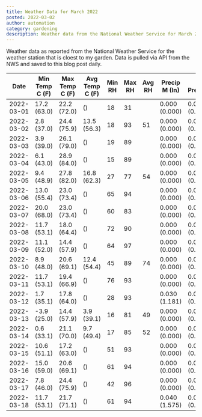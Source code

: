 ```yaml
---
title: Weather Data for March 2022
posted: 2022-03-02
author: automation
category: gardening
description: Weather data from the National Weather Service for March 2022
---
```


Weather data as reported from the National Weather Service for the weather station 
that is cloest to my garden. Data is pulled via API from the NWS and saved to this 
blog post daily.

|Date|Min Temp C (F)|Max Temp C (F)|Avg Temp C (F)|Min RH|Max RH|Avg RH|Precip M (In)|Avg Precip/Hr|
|---|---|---|---|---|---|---|---|---|
|2022-03-01|17.2 (63.0)|22.2 (72.0)| ()|18|31||0.000 (0.000)|0.000 (0.000)|
|2022-03-02|2.8 (37.0)|24.4 (75.9)|13.5 (56.3)|18|93|51|0.000 (0.000)|0.000 (0.000)|
|2022-03-03|3.9 (39.0)|26.1 (79.0)| ()|19|89||0.000 (0.000)|0.000 (0.000)|
|2022-03-04|6.1 (43.0)|28.9 (84.0)| ()|15|89||0.000 (0.000)|0.000 (0.000)|
|2022-03-05|9.4 (48.9)|27.8 (82.0)|16.8 (62.3)|27|77|54|0.000 (0.000)|0.000 (0.000)|
|2022-03-06|13.0 (55.4)|23.0 (73.4)| ()|65|94||0.000 (0.000)|0.000 (0.000)|
|2022-03-07|20.0 (68.0)|23.0 (73.4)| ()|60|83||0.000 (0.000)|0.000 (0.000)|
|2022-03-08|11.7 (53.1)|18.0 (64.4)| ()|72|90||0.000 (0.000)|0.000 (0.000)|
|2022-03-09|11.1 (52.0)|14.4 (57.9)| ()|64|97||0.000 (0.000)|0.000 (0.000)|
|2022-03-10|8.9 (48.0)|20.6 (69.1)|12.4 (54.4)|45|89|74|0.000 (0.000)|0.000 (0.000)|
|2022-03-11|11.7 (53.1)|19.4 (66.9)| ()|76|93||0.000 (0.000)|0.000 (0.000)|
|2022-03-12|1.7 (35.1)|17.8 (64.0)| ()|28|93||0.030 (1.181)|0.028 (0.028)|
|2022-03-13|-3.9 (25.0)|14.4 (57.9)|3.9 (39.1)|16|81|49|0.000 (0.000)|0.000 (0.000)|
|2022-03-14|0.6 (33.1)|21.1 (70.0)|9.7 (49.4)|17|85|52|0.000 (0.000)|0.000 (0.000)|
|2022-03-15|10.6 (51.1)|17.2 (63.0)| ()|51|93||0.000 (0.000)|0.000 (0.000)|
|2022-03-16|15.0 (59.0)|20.6 (69.1)| ()|61|94||0.000 (0.000)|0.000 (0.000)|
|2022-03-17|7.8 (46.0)|24.4 (75.9)| ()|42|96||0.000 (0.000)|0.000 (0.000)|
|2022-03-18|11.7 (53.1)|21.7 (71.1)| ()|61|94||0.040 (1.575)|0.033 (0.033)|
